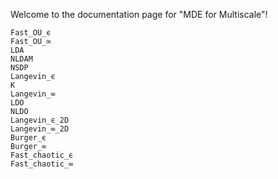 Welcome to the documentation page for "MDE for Multiscale"!

```@docs
Fast_OU_ϵ
Fast_OU_∞
LDA
NLDAM
NSDP
Langevin_ϵ
K
Langevin_∞
LDO
NLDO
Langevin_ϵ_2D
Langevin_∞_2D
Burger_ϵ
Burger_∞
Fast_chaotic_ϵ
Fast_chaotic_∞
```